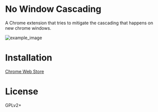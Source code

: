 # No Window Cascading

A Chrome extension that tries to mitigate the cascading that happens on new chrome windows.

![example_image](example_image.png)

# Installation

[Chrome Web Store](https://chrome.google.com/webstore/detail/no-window-cascading/oicbdlpalaopiknjhikbbkhhhbjbachh)

# License

GPLv2+
